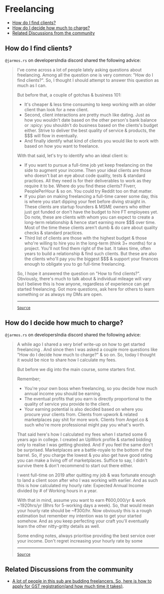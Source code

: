 <!-- omit from toc -->
# Freelancing

- [How do I find clients?](#how-do-i-find-clients)
- [How do I decide how much to charge?](#how-do-i-decide-how-much-to-charge)
- [Related Discussions from the community](#related-discussions-from-the-community)

## How do I find clients?

`@jarmos.rs` on developersIndia discord shared the following advice:

<blockquote>

I've come across a lot of people lately asking questions about freelancing. Among all the question one is very common: "How do I find clients?". So, I thought I should attempt to answer this question as much as I can.

But before that, a couple of gotchas & business 101:

- It's cheaper & less time consuming to keep working with an older client than look for a new client.
- Second, client interactions are pretty much like dating. Just as how you wouldn't date based on the other person's bank balance or :spicy:  you shouldn't do business based on the clients's budget either. Strive to deliver the best quality of service & products, the $$$ will flow in eventually.
- And finally identify what kind of clients you would like to work with based on how you want to freelance.

With that said, let's try to identify who an ideal client is:

- If you want to pursue a full-time job yet keep freelancing on the side to augment your income. Then your ideal clients are those who doesn't bat an eye about code quality, tests & standard practices. All they need is for their deliverables to work as they require it to be. Where do you find these clients? Fiverr, PeoplePerHour & so on. You could try Reddit too on that matter.
- If you plan on making freelancing a full-time career some day, this is where you start dipping your feet before diving straight in. These clients are startup founders & MSME owners who either just got funded or don't have the budget to hire FT employees yet. Do note, these are clients with whom you can expect to create a long-term relationship & hence start earning more $$$ over time. Most of the time these clients aren't dumb & do care about quality checks & standard practices.
- Third list of clients are those with the highest budget & those who're willing to hire you in the long-term (think 3+ months) for a project. You'll not find them right of the bat. It takes time, often years to build a relationship & find such clients. But these are also the clients who'll pay you the biggest $$$ & support your finances enough to obligate you to go full-time freelancing.

So, I hope it answered the question on "How to find clients?". Obviously, there's much to talk about & individual mileage will vary but I believe this is how anyone, regardless of experience can get started freelancing. Got more questions, ask here for others to learn something or as always my DMs are open.

---
[`Source`](https://discord.com/channels/669880381649977354/670198758343966740/855819850815111179)

</blockquote>

## How do I decide how much to charge?

`@jarmos.rs` on developersIndia discord shared the following advice:

<blockquote>

A while ago I shared a very brief write-up on how to get started freelancing . And since then I was asked a couple more questions like "How do I decide how much to charge?" & so on. So, today I thought it would be nice to share how I calculate my fees.

But before we dig into the main course, some starters first.

Remember;

- You're your own boss when freelancing, so you decide how much annual income you should be earning.
- The eventual profits that you earn is directly proportional to the quality of service you provide to the client.
- Your earning potential is also decided based on where you procure your clients from. Clients from upwork & related marketplaces pay shit for more work. Clients from Angel.co & such who're more professional might pay you what's worth.

That said here's how I calculated my fees when I started some 6 years ago in college. I created an UpWork profile & started bidding only to realise I was getting ghosted. And if you feel the same don't be surprised. Marketplaces are a battle-royale to the bottom of the barrel. So, if you charge the lowest & you also get have good rating you can make a living off of marketplaces. Suffice to say, I didn't survive there & don't recommend to start out there either.

I went full-time on 2019 after quitting my job & was fortunate enough to land a client soon after who I was working with earlier. And as such this is how calculated my hourly rate: Expected Annual Income divided by # of Working hours in a year. 

With that in mind, assume you want to earn ₹600,000/yr & work ~1920hrs/yr (8hrs for 5-working days a week). So, that would mean your hourly rate should be ~₹300/hr. Now obviously this is a rough estimation but remember my intention was to get your started somehow. And as you keep perfecting your craft you'll eventually learn the other nitty-gritty details as well.

Some ending notes, always prioritise providing the best service over your income. Don't regret increasing your hourly rate by some

---
[`Source`](https://discord.com/channels/669880381649977354/670198758343966740/861203010382200862)

</blockquote>

## Related Discussions from the community

- [A lot of people in this sub are budding freelancers. So, here is how to apply for GST registration(and how much time it takes)](https://www.reddit.com/r/developersIndia/comments/15xcvg2/a_lot_of_people_in_this_sub_are_budding/).
